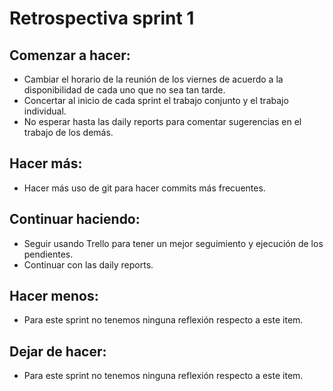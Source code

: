 # Retrospectiva sprint 1

## Comenzar a hacer:

* Cambiar el horario de la reunión de los viernes de acuerdo a la disponibilidad de cada uno que no sea tan tarde.
* Concertar al inicio de cada sprint el trabajo conjunto y el trabajo individual.
* No esperar hasta las daily reports para comentar sugerencias en el trabajo de los demás.

## Hacer más:

* Hacer más uso de git para hacer commits más frecuentes.

## Continuar haciendo:

* Seguir usando Trello para tener un mejor seguimiento y ejecución de los pendientes.
* Continuar con las daily reports.

## Hacer menos:

* Para este sprint no tenemos ninguna reflexión respecto a este item.

## Dejar de hacer:

* Para este sprint no tenemos ninguna reflexión respecto a este item.

